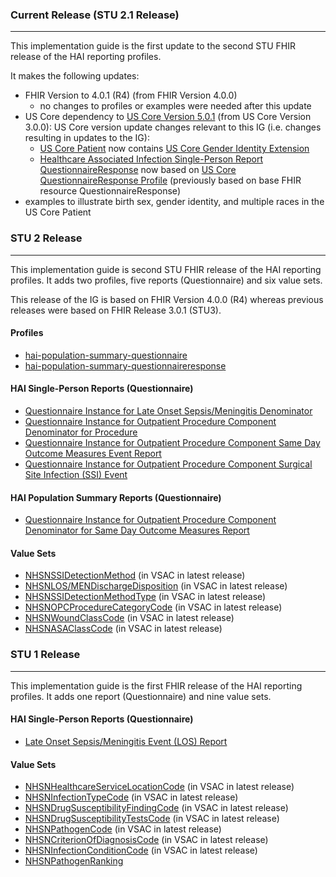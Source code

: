 ### Current Release (STU 2.1 Release)
-------------------------------

This implementation guide is the first update to the second STU FHIR release of the HAI reporting profiles. 

It makes the following updates:
* FHIR Version to 4.0.1 (R4) (from FHIR Version 4.0.0)
  * no changes to profiles or examples were needed after this update 
* US Core dependency to [US Core Version 5.0.1](http://hl7.org/fhir/us/core/STU5.0.1/) (from US Core Version 3.0.0): US Core version update changes relevant to this IG (i.e. changes resulting in updates to the IG):
  * [US Core Patient](http://hl7.org/fhir/us/core/STU5.0.1/StructureDefinition-us-core-patient.html) now contains [US Core Gender Identity Extension](http://hl7.org/fhir/us/core/STU5.0.1/StructureDefinition-us-core-genderIdentity.html)
  * [Healthcare Associated Infection Single-Person Report QuestionnaireResponse](StructureDefinition-hai-single-person-report-questionnaireresponse.html) now based on [US Core QuestionnaireResponse Profile](http://hl7.org/fhir/us/core/STU5.0.1/StructureDefinition-us-core-questionnaireresponse.html) (previously based on base FHIR resource QuestionnaireResponse)
* examples to illustrate birth sex, gender identity, and multiple races in the US Core Patient



### STU 2 Release
-------------------------------

This implementation guide is second STU FHIR release of the HAI reporting profiles. It adds two profiles, five reports (Questionnaire) and six value sets.

This release of the IG is based on FHIR Version 4.0.0 (R4) whereas previous releases were based on FHIR Release 3.0.1 (STU3).

#### Profiles

* [hai-population-summary-questionnaire](StructureDefinition-hai-population-summary-questionnaire.html)
* [hai-population-summary-questionnaireresponse](StructureDefinition-hai-population-summary-questionnaireresponse.html)

#### HAI Single-Person Reports (Questionnaire)

* [Questionnaire Instance for Late Onset Sepsis/Meningitis Denominator](Questionnaire-hai-questionnaire-los-denom.html)
* [Questionnaire Instance for Outpatient Procedure Component Denominator for Procedure](Questionnaire-hai-questionnaire-opc-proc-denom.html)
* [Questionnaire Instance for Outpatient Procedure Component Same Day Outcome Measures Event Report](Questionnaire-hai-questionnaire-opc-sdom-event.html)
* [Questionnaire Instance for Outpatient Procedure Component Surgical Site Infection (SSI) Event](Questionnaire-hai-questionnaire-opc-ssi-event.html)

#### HAI Population Summary Reports (Questionnaire)

* [Questionnaire Instance for Outpatient Procedure Component Denominator for Same Day Outcome Measures Report](Questionnaire-hai-questionnaire-opc-sdom-denom.html)

#### Value Sets

* [NHSNSSIDetectionMethod](https://vsac.nlm.nih.gov/valueset/2.16.840.1.113883.10.20.5.9.29/expansion/Latest) (in VSAC in latest release)
* [NHSNLOS/MENDischargeDisposition](https://vsac.nlm.nih.gov/valueset/2.16.840.1.113883.10.20.5.9.30.html) (in VSAC in latest release)
* [NHSNSSIDetectionMethodType](https://vsac.nlm.nih.gov/valueset/2.16.840.1.113883.10.20.5.9.31.html) (in VSAC in latest release)
* [NHSNOPCProcedureCategoryCode](https://vsac.nlm.nih.gov/valueset/2.16.840.1.113883.10.20.5.9.34.html) (in VSAC in latest release)
* [NHSNWoundClassCode](https://vsac.nlm.nih.gov/valueset/2.16.840.1.113883.13.9.html) (in VSAC in latest release)
* [NHSNASAClassCode](https://vsac.nlm.nih.gov/valueset/2.16.840.1.113883.13.10.html) (in VSAC in latest release)

### STU 1 Release
-------------

This implementation guide is the first FHIR release of the HAI reporting profiles. It adds one report (Questionnaire) and nine value sets.

#### HAI Single-Person Reports (Questionnaire)

* [Late Onset Sepsis/Meningitis Event (LOS) Report](Questionnaire-hai-questionnaire-los-event.html)

#### Value Sets

* [NHSNHealthcareServiceLocationCode](https://vsac.nlm.nih.gov/valueset/2.16.840.1.113883.13.19/expansion/Latest) (in VSAC in latest release)
* [NHSNInfectionTypeCode](https://vsac.nlm.nih.gov/valueset/2.16.840.1.113883.13.20/expansion/Latest) (in VSAC in latest release)
* [NHSNDrugSusceptibilityFindingCode](https://vsac.nlm.nih.gov/valueset/2.16.840.1.113883.13.13/expansion/Latest) (in VSAC in latest release)
* [NHSNDrugSusceptibilityTestsCode](https://vsac.nlm.nih.gov/valueset/2.16.840.1.113883.13.15/expansion/Latest) (in VSAC in latest release)
* [NHSNPathogenCode](https://vsac.nlm.nih.gov/valueset/2.16.840.1.113883.13.16/expansion/Latest) (in VSAC in latest release)
* [NHSNCriterionOfDiagnosisCode](https://vsac.nlm.nih.gov/valueset/2.16.840.1.114222.4.11.3195/expansion/Latest) (in VSAC in latest release)
* [NHSNInfectionConditionCode](https://vsac.nlm.nih.gov/valueset/2.16.840.1.114222.4.11.3196/expansion/Latest) (in VSAC in latest release)
* [NHSNPathogenRanking](ValueSet-nhsn-pathogen-ranking.html)